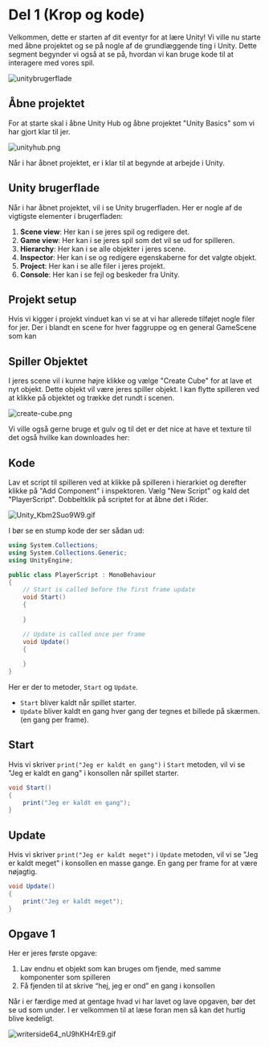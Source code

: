 # Del 1 (Krop og kode)

Velkommen, dette er starten af dit eventyr for at lære Unity!
Vi ville nu starte med åbne projektet og se på nogle af de grundlæggende ting i Unity.
Dette segment begynder vi også at se på, hvordan vi kan bruge kode til at interagere med vores spil.

![unitybrugerflade](unitybrugerflade.png)


## Åbne projektet
For at starte skal i åbne Unity Hub og åbne projektet "Unity Basics" som vi har gjort klar til jer.

![unityhub.png](unityhub.png)

Når i har åbnet projektet, er i klar til at begynde at arbejde i Unity.

## Unity brugerflade

Når i har åbnet projektet, vil i se Unity brugerfladen. Her er nogle af de vigtigste elementer i brugerfladen:

1. **Scene view**: Her kan i se jeres spil og redigere det.
2. **Game view**: Her kan i se jeres spil som det vil se ud for spilleren.
3. **Hierarchy**: Her kan i se alle objekter i jeres scene.
4. **Inspector**: Her kan i se og redigere egenskaberne for det valgte objekt.
5. **Project**: Her kan i se alle filer i jeres projekt.
6. **Console**: Her kan i se fejl og beskeder fra Unity.

## Projekt setup

Hvis vi kigger i projekt vinduet kan vi se at vi har allerede tilføjet nogle filer for jer. Der i blandt en scene for hver faggruppe og en general GameScene som kan

## Spiller Objektet

I jeres scene vil i kunne højre klikke og vælge "Create Cube" for at lave et nyt objekt. Dette objekt vil være jeres spiller objekt. 
I kan flytte spilleren ved at klikke på objektet og trække det rundt i scenen.

![create-cube.png](create-cube.png)

Vi ville også gerne bruge et gulv og til det er det nice at have et texture til det også hvilke kan downloades her:
<resource src="grass.png"/>

## Kode

Lav et script til spilleren ved at klikke på spilleren i hierarkiet og derefter klikke på "Add Component" i inspektoren.
Vælg "New Script" og kald det "PlayerScript". Dobbeltklik på scriptet for at åbne det i Rider.

![Unity_Kbm2Suo9W9.gif](Unity_Kbm2Suo9W9.gif)


I bør se en stump kode der ser sådan ud:
```C#
using System.Collections;
using System.Collections.Generic;
using UnityEngine;

public class PlayerScript : MonoBehaviour
{
    // Start is called before the first frame update
    void Start()
    {
        
    }

    // Update is called once per frame
    void Update()
    {
        
    }
}
```

Her er der to metoder, `Start` og `Update`. 
- `Start` bliver kaldt når spillet starter.
- `Update` bliver kaldt en gang hver gang der tegnes et billede på skærmen. (en gang per frame).


## Start
Hvis vi skriver `print("Jeg er kaldt en gang")` i `Start` metoden, vil vi se "Jeg er kaldt en gang" i konsollen når spillet starter.
```C#
void Start()
{
    print("Jeg er kaldt en gang");
}
```


## Update
Hvis vi skriver `print("Jeg er kaldt meget")` i `Update` metoden, vil vi se "Jeg er kaldt meget" i konsollen en masse gange. En gang per frame for at være nøjagtig.
```C#
void Update()
{
    print("Jeg er kaldt meget");
}
```

## Opgave 1
Her er jeres første opgave:
1. Lav endnu et objekt som kan bruges om fjende, med samme komponenter som spilleren
2. Få fjenden til at skrive “hej, jeg er ond” en gang i konsollen

Når i er færdige med at gentage hvad vi har lavet og lave opgaven, bør det se ud som under. 
I er velkommen til at læse foran men så kan det hurtig blive kedeligt.

![writerside64_nU9hKH4rE9.gif](writerside64_nU9hKH4rE9.gif)